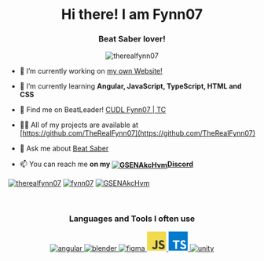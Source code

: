 <h1 align="center">Hi there! I am Fynn07</h1>
<h3 align="center">Beat Saber lover!</h3>

<p align="center"> <img src="https://komarev.com/ghpvc/?username=therealfynn07&label=Profile%20views&color=0e75b6&style=flat" alt="therealfynn07" /> </p>

- 🔭 I’m currently working on [my own Website!](https://fynn07.vercel.app)

- 🌱 I’m currently learning **Angular, JavaScript, TypeScript, HTML and CSS**

- 🎵 Find me on BeatLeader! [CUDL Fynn07 | TC](https://beatleader.net/u/76561198379833217)

- 👨‍💻 All of my projects are available at [https://github.com/TheRealFynn07](https://github.com/TheRealFynn07)

- 💬 Ask me about [Beat Saber](https://beatsaber.com/)

- 📫 You can reach me **on my <a href="https://discord.gg/GSENAkcHvm" target="blank"><img align="center" src="https://raw.githubusercontent.com/rahuldkjain/github-profile-readme-generator/master/src/images/icons/Social/discord.svg" alt="GSENAkcHvm" height="30" width="40" />Discord</a>**

<p align="left">
<a href="https://twitter.com/therealfynn07" target="blank"><img align="center" src="https://raw.githubusercontent.com/rahuldkjain/github-profile-readme-generator/master/src/images/icons/Social/twitter.svg" alt="therealfynn07" height="30" width="40" /></a>
<a href="https://www.youtube.com/c/fynn07" target="blank"><img align="center" src="https://raw.githubusercontent.com/rahuldkjain/github-profile-readme-generator/master/src/images/icons/Social/youtube.svg" alt="fynn07" height="30" width="40" /></a>
<a href="https://discord.gg/GSENAkcHvm" target="blank"><img align="center" src="https://raw.githubusercontent.com/rahuldkjain/github-profile-readme-generator/master/src/images/icons/Social/discord.svg" alt="GSENAkcHvm" height="30" width="40" /></a>
</p>
<br>
<h3 align="center">Languages and Tools I often use</h3>
<p align="center"> <a href="https://angular.io" target="_blank" rel="noreferrer"> <img src="https://angular.io/assets/images/logos/angular/angular.svg" alt="angular" width="40" height="40"/> </a> <a href="https://www.blender.org/" target="_blank" rel="noreferrer"> <img src="https://download.blender.org/branding/community/blender_community_badge_white.svg" alt="blender" width="40" height="40"/> </a> <a href="https://www.figma.com/" target="_blank" rel="noreferrer"> <img src="https://www.vectorlogo.zone/logos/figma/figma-icon.svg" alt="figma" width="40" height="40"/> </a> <a href="https://developer.mozilla.org/en-US/docs/Web/JavaScript" target="_blank" rel="noreferrer"> <img src="https://raw.githubusercontent.com/devicons/devicon/master/icons/javascript/javascript-original.svg" alt="javascript" width="40" height="40"/> </a> <a href="https://www.typescriptlang.org/" target="_blank" rel="noreferrer"> <img src="https://raw.githubusercontent.com/devicons/devicon/master/icons/typescript/typescript-original.svg" alt="typescript" width="40" height="40"/> </a> <a href="https://unity.com/" target="_blank" rel="noreferrer"> <img src="https://www.vectorlogo.zone/logos/unity3d/unity3d-icon.svg" alt="unity" width="40" height="40"/> </a>
